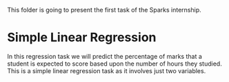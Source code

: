 This folder is going to present the first task of the Sparks internship.

# Simple Linear Regression

In this regression task we will predict the percentage of marks that a student is expected to score based upon the number of hours they studied. This is a simple linear regression task as it involves just two variables.
